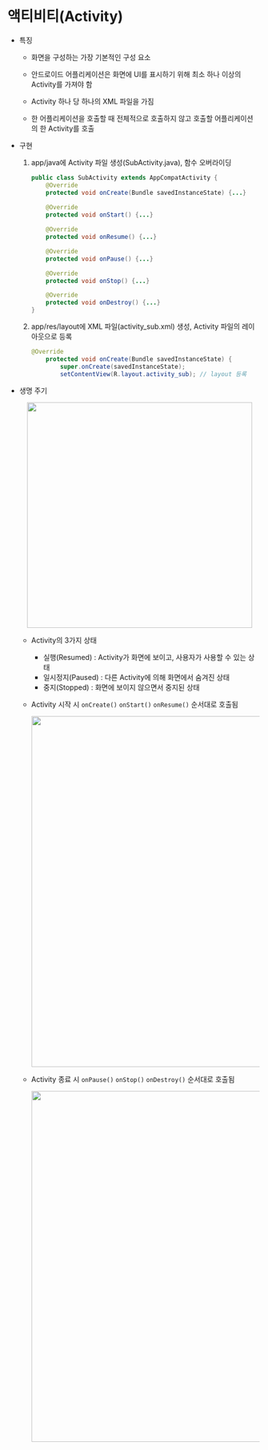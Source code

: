 # 액티비티(Activity)

- 특징

  - 화면을 구성하는 가장 기본적인 구성 요소

  - 안드로이드 어플리케이션은 화면에 UI를 표시하기 위해 최소 하나 이상의 Activity를 가져야 함

  - Activity 하나 당 하나의 XML 파일을 가짐

  - 한 어플리케이션을 호출할 때 전체적으로 호출하지 않고 호출할 어플리케이션의 한 Activity를 호출

    

- 구현

  1. app/java에 Activity 파일 생성(SubActivity.java), 함수 오버라이딩

     ```java
     public class SubActivity extends AppCompatActivity {
         @Override
         protected void onCreate(Bundle savedInstanceState) {...}
         
         @Override
         protected void onStart() {...}
     
         @Override
         protected void onResume() {...}
     
         @Override
         protected void onPause() {...}
     
         @Override
         protected void onStop() {...}
     
         @Override
         protected void onDestroy() {...}
     }
     ```

     

  2. app/res/layout에 XML 파일(activity_sub.xml) 생성, Activity 파일의 레이아웃으로 등록

     ```java
     @Override
         protected void onCreate(Bundle savedInstanceState) {
             super.onCreate(savedInstanceState);
             setContentView(R.layout.activity_sub); // layout 등록
     ```

  

- 생명 주기

  <center>
      <img src="https://user-images.githubusercontent.com/50495214/104147533-11389f00-5412-11eb-8e19-8d772c115e73.png" width="450">
  </center>

  - Activity의 3가지 상태

    - 실행(Resumed) : Activity가 화면에 보이고, 사용자가 사용할 수 있는 상태
    - 일시정지(Paused) : 다른 Activity에 의해 화면에서 숨겨진 상태
    - 중지(Stopped) : 화면에 보이지 않으면서 중지된 상태

    

  - Activity 시작 시 `onCreate()` `onStart()` `onResume()` 순서대로 호출됨

    <center>
            <img src="https://user-images.githubusercontent.com/50495214/104148053-0bdc5400-5414-11eb-8cfb-a230df461b8b.PNG" width="700">
    </center>

    

  - Activity 종료 시 `onPause()` `onStop()` `onDestroy()` 순서대로 호출됨

    <center>
        <img src="https://user-images.githubusercontent.com/50495214/104148054-0c74ea80-5414-11eb-858a-213c9c4ec6a9.PNG" width="700">
    </center>

    

